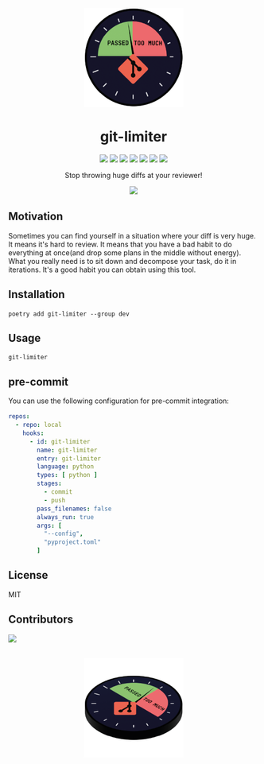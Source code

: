 
<p align="center">
  <img width="200" height="200" src="https://github.com/skonik/git-limiter/blob/main/docs/src/assets/logo_simple.png">

<h1 align="center">
 git-limiter
</h1>

</p>


<p align="center">

<img src="https://codecov.io/gh/skonik/git-limiter/branch/main/graph/badge.svg?token=3IAOQBZRC0">
<img src="https://github.com/skonik/git-limiter/actions/workflows/test.yml/badge.svg">
<img src=https://img.shields.io/badge/pre--commit-enabled-brightgreen?logo=pre-commit>
<img src="https://results.pre-commit.ci/badge/github/skonik/git-limiter/main.svg">
<img src="https://img.shields.io/badge/python-3.8-blue.svg">
<img src="https://img.shields.io/badge/code%20style-black-000000.svg">
<img src="https://img.shields.io/badge/License-MIT-yellow.svg">

</p>


<p align="center">
  Stop throwing huge diffs at your reviewer!


</p>

<p align="center">
 <a href=https://asciinema.org/a/vFSqDn1xYykAPSBhaBcvzrY8s>
  <img src=https://user-images.githubusercontent.com/50069473/230719851-c6839a73-97b1-4eae-8b7a-d18c37aa1575.gif width=600>
 </a>
</p>




## Motivation
Sometimes you can find yourself in a situation where your diff is very huge.
It means it's hard to review. It means that you have a bad habit to do everything at once(and drop some plans in the middle without energy).
What you really need is to sit down and decompose your task, do it in iterations. It's a good habit you can obtain using this tool. 

## Installation

```console
poetry add git-limiter --group dev
```

## Usage

```console
git-limiter
```


## pre-commit

You can use the following configuration for pre-commit integration:

```yaml
repos:
  - repo: local
    hooks:
      - id: git-limiter
        name: git-limiter
        entry: git-limiter
        language: python
        types: [ python ]
        stages:
          - commit
          - push
        pass_filenames: false
        always_run: true
        args: [
          "--config",
          "pyproject.toml"
        ]

```

## License
MIT

## Contributors

<a href="https://github.com/skonik/git-limiter/graphs/contributors">
  <img src="https://contrib.rocks/image?repo=skonik/git-limiter" />
</a>

## 

<p align="center">
  <img width="200" height="200" src="https://github.com/skonik/git-limiter/blob/main/docs/src/assets/logo_isometric.png">

</p>

